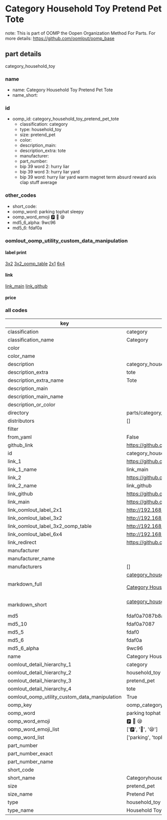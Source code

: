 # Category Household Toy Pretend Pet Tote  

note: This is part of OOMP the Oopen Organization Method For Parts. For more details: https://github.com/oomlout/oomp_base

##  part details
  



category_household_toy



### name
* name: Category Household Toy Pretend Pet Tote
* name_short: 
### id
* oomp_id: category_household_toy_pretend_pet_tote
  * classification: category
  * type: household_toy
  * size: pretend_pet
  * color: 
  * description_main: 
  * description_extra: tote
  * manufacturer: 
  * part_number: 
  * bip 39 word 2: hurry liar
  * bip 39 word 3: hurry liar yard
  * bip 39 word: hurry liar yard warm magnet term absurd reward axis clap stuff average

### other_codes
* short_code: 
* oomp_word: parking tophat sleepy
* oomp_word_emoji :parking: :tophat: :sleepy:
* md5_6_alpha: 9wc96
* md5_6: fdaf0a






### oomlout_oomp_utility_custom_data_manipulation
#### label print
[3x2](http://192.168.1.245:1112/?label=oomp%209wc96)
[3x2_oomp_table](http://192.168.1.108:1112/?label=oomp%209wc96)
[2x1](http://192.168.1.242:1112/?label=oomp%209wc96)
[6x4](http://192.168.1.55:1112/?label=oomp%209wc96)    

#### link

[link_main](https://github.com/oomlout/oomlout_oomp_version_1_messy/tree/main/parts/category_household_toy_pretend_pet_tote) [link_github](https://github.com/oomlout/oomlout_oomp_version_1_messy/tree/main/parts/category_household_toy_pretend_pet_tote)                             

#### price







### all codes 
| key | value |  
| --- | --- |  
| classification | category |  
| classification_name | Category |  
| color |  |  
| color_name |  |  
| description | category_household_toy |  
| description_extra | tote |  
| description_extra_name | Tote |  
| description_main |  |  
| description_main_name |  |  
| description_or_color |   |  
| directory | parts/category_household_toy_pretend_pet_tote |  
| distributors | [] |  
| filter |  |  
| from_yaml | False |  
| github_link | https://github.com/oomlout/oomlout_oomp_part_src/tree/main/parts/category_household_toy_pretend_pet_tote |  
| id | category_household_toy_pretend_pet_tote |  
| link_1 | https://github.com/oomlout/oomlout_oomp_version_1_messy/tree/main/parts/category_household_toy_pretend_pet_tote |  
| link_1_name | link_main |  
| link_2 | https://github.com/oomlout/oomlout_oomp_version_1_messy/tree/main/parts/category_household_toy_pretend_pet_tote |  
| link_2_name | link_github |  
| link_github | https://github.com/oomlout/oomlout_oomp_version_1_messy/tree/main/parts/category_household_toy_pretend_pet_tote |  
| link_main | https://github.com/oomlout/oomlout_oomp_version_1_messy/tree/main/parts/category_household_toy_pretend_pet_tote |  
| link_oomlout_label_2x1 | http://192.168.1.242:1112/?label=oomp%209wc96 |  
| link_oomlout_label_3x2 | http://192.168.1.245:1112/?label=oomp%209wc96 |  
| link_oomlout_label_3x2_oomp_table | http://192.168.1.108:1112/?label=oomp%209wc96 |  
| link_oomlout_label_6x4 | http://192.168.1.55:1112/?label=oomp%209wc96 |  
| link_redirect | https://github.com/oomlout/oomlout_oomp_version_1_messy/tree/main/parts/category_household_toy_pretend_pet_tote |  
| manufacturer |  |  
| manufacturer_name |  |  
| manufacturers | [] |  
| markdown_full | [category_household_toy_pretend_pet_tote](none)<br>[](none)<br>[Category Household Toy Pretend Pet Tote](none)<br><br> |  
| markdown_short | [category_household_toy_pretend_pet_tote](none)<br><br> |  
| md5 | fdaf0a7087b8a0237dc2ff73fda0337d |  
| md5_10 | fdaf0a7087 |  
| md5_5 | fdaf0 |  
| md5_6 | fdaf0a |  
| md5_6_alpha | 9wc96 |  
| name | Category Household Toy Pretend Pet Tote |  
| oomlout_detail_hierarchy_1 | category |  
| oomlout_detail_hierarchy_2 | household_toy |  
| oomlout_detail_hierarchy_3 | pretend_pet |  
| oomlout_detail_hierarchy_4 | tote |  
| oomlout_oomp_utility_custom_data_manipulation | True |  
| oomp_key | oomp_category_household_toy_pretend_pet_tote |  
| oomp_word | parking tophat sleepy |  
| oomp_word_emoji | :parking: :tophat: :sleepy: |  
| oomp_word_emoji_list | [':parking:', ':tophat:', ':sleepy:'] |  
| oomp_word_list | ['parking', 'tophat', 'sleepy'] |  
| part_number |  |  
| part_number_exact |  |  
| part_number_name |  |  
| short_code |  |  
| short_name | Categoryhouseholdtoy |  
| size | pretend_pet |  
| size_name | Pretend Pet |  
| type | household_toy |  
| type_name | Household Toy |  
